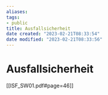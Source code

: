 ```yaml
---
aliases: 
tags: 
- public
title: Ausfallsicherheit
date created: "2023-02-21T08:33:54"
date modified: "2023-02-21T08:33:56"
---
```


# Ausfallsicherheit
[[ISF_SW01.pdf#page=46]]
